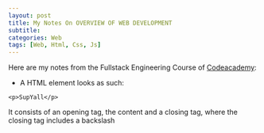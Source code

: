 ```yaml
---
layout: post
title: My Notes On OVERVIEW OF WEB DEVELOPMENT
subtitle: 
categories: Web
tags: [Web, Html, Css, Js]
---
```


Here are my notes from the Fullstack Engineering Course of [Codeacademy](https://www.codecademy.com/):

- A HTML element looks as such:

```
<p>SupYall</p>
```

It consists of an opening tag, the content and a closing tag, where the closing tag includes a backslash
